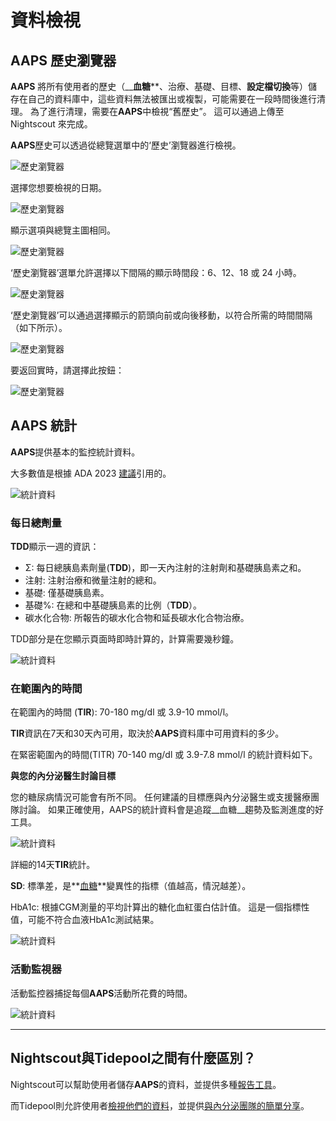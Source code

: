 # **資料檢視**

## **AAPS 歷史瀏覽器**

**AAPS** 將所有使用者的歷史（__**血糖****、治療、基礎、目標、**設定檔切換**等）儲存在自己的資料庫中，這些資料無法被匯出或複製，可能需要在一段時間後進行清理。 為了進行清理，需要在**AAPS**中檢視“舊歷史”。 這可以通過上傳至 Nightscout 來完成。

**AAPS**歷史可以透過從總覽選單中的‘歷史’瀏覽器進行檢視。

![歷史瀏覽器](../images/Maintenance/historybrowser.png)

選擇您想要檢視的日期。

![歷史瀏覽器](../images/Maintenance/historybrowser2.png)

顯示選項與總覽主圖相同。

![歷史瀏覽器](../images/Maintenance/historybrowser3.png)

‘歷史瀏覽器’選單允許選擇以下間隔的顯示時間段：6、12、18 或 24 小時。

![歷史瀏覽器](../images/Maintenance/historybrowser4.png)

‘歷史瀏覽器’可以通過選擇顯示的箭頭向前或向後移動，以符合所需的時間間隔（如下所示）。

![歷史瀏覽器](../images/Maintenance/historybrowser5.png)

要返回實時，請選擇此按鈕：

![歷史瀏覽器](../images/Maintenance/historybrowser6.png)

## **AAPS 統計**

**AAPS**提供基本的監控統計資料。

大多數值是根據 ADA 2023 [建議](https://diabetesjournals.org/care/article/46/Supplement_1/S97/148053/6-Glycemic-Targets-Standards-of-Care-in-Diabetes)引用的。

![統計資料](../images/Maintenance/statistics.png)

### 每日總劑量

**TDD**顯示一週的資訊：

- Σ: 每日總胰島素劑量(**TDD**)，即一天內注射的注射劑和基礎胰島素之和。
- 注射: 注射治療和微量注射的總和。
- 基礎: 僅基礎胰島素。
- 基礎%: 在總和中基礎胰島素的比例（**TDD**）。
- 碳水化合物: 所報告的碳水化合物和延長碳水化合物治療。

TDD部分是在您顯示頁面時即時計算的，計算需要幾秒鐘。

![統計資料](../images/Maintenance/statistics2.png)

### 在範圍內的時間

在範圍內的時間 (**TIR**): 70-180 mg/dl 或 3.9-10 mmol/l。

**TIR**資訊在7天和30天內可用，取決於**AAPS**資料庫中可用資料的多少。

在緊密範圍內的時間(TITR) 70-140 mg/dl 或 3.9-7.8 mmol/l 的統計資料如下。

**與您的內分泌醫生討論目標**

您的糖尿病情況可能會有所不同。 任何建議的目標應與內分泌醫生或支援醫療團隊討論。 如果正確使用，AAPS的統計資料會是追蹤__血糖__趨勢及監測進度的好工具。

![統計資料](../images/Maintenance/statistics3.png)

詳細的14天**TIR**統計。

**SD**: 標準差，是**[血糖](https://www.ncbi.nlm.nih.gov/pmc/articles/PMC3125941/)**變異性的指標（值越高，情況越差）。

HbA1c: 根據CGM測量的平均計算出的糖化血紅蛋白估計值。 這是一個指標性值，可能不符合血液HbA1c測試結果。

![統計資料](../images/Maintenance/statistics4.png)

### 活動監視器

活動監控器捕捉每個**AAPS**活動所花費的時間。

![統計資料](../images/Maintenance/statistics5.png)

------

## **Nightscout與Tidepool之間有什麼區別？**

Nightscout可以幫助使用者儲存**AAPS**的資料，並提供多種[報告工具](https://nightscout.github.io/nightscout/reports/)。

而Tidepool則允許使用者[檢視他們的資料](https://www.tidepool.org/viewing-your-data)，並提供[與內分泌團隊的簡單分享](https://www.tidepool.org/providers/how-it-works#tidepool-data-platform)。